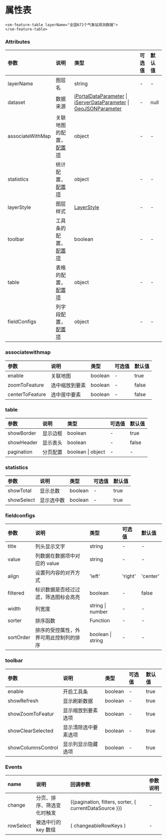 # 属性表

```vue
<sm-feature-table layerName="全国671个气象站观测数据">
</sm-feature-table>
```

### Attributes

| 参数             | 说明                                                   | 类型                                                                                                                                                                                                                                          | 可选值 | 默认值 |
| :--------------- | :----------------------------------------------------- | :-------------------------------------------------------------------------------------------------------------------------------------------------------------------------------------------------------------------------------------------- | :----- | :----- |
| layerName        | 图层名                                                 | string                                                                                                                                                                                                                                        | -      | -      |
| dataset          | 数据来源                                               | [iPortalDataParameter](/zh/api/common-types/common-types.md#iportaldataparameter) \| [iServerDataParameter](/zh/api/common-types/common-types.md#iserverdataparameter) \| [GeoJSONParameter](/zh/api/common-types/common-types.md#geojsonparameter) | -      | null   |
| associateWithMap | 关联地图的配置，<a href="#associatewithmap">配置项</a> | object                                                                                                                                                                                                                                        | -      | - |
| statistics       | 统计配置，<a href="#statistics">配置项</a>             | object                                                                                                                                                                                                                                        | -      | -      |
| layerStyle       | 图层样式                                               | [LayerStyle](/zh/api/common-types/common-types.md#layerStyle)                                                                                                                                                                                 | -      | -      |
| toolbar          | 工具条的配置，<a href="#toolbar">配置项</a>            | boolean                                                                                                                                                                                                                                       | -      | -      |
| table            | 表格的配置，<a href="#table">配置项</a>                | object                                                                                                                                                                                                                                        | -      | -      |
| fieldConfigs     | 列字段配置，<a href="#fieldconfigs">配置项</a>         | object                                                                                                                                                                                                                                        | -      | -      |

### associatewithmap

| 参数            | 说明           | 类型    | 可选值 | 默认值 |
| :-------------- | :------------- | :------ | :----- | :----- |
| enable          | 关联地图       | boolean | -      | true   |
| zoomToFeature   | 选中缩放到要素 | boolean | -      | false  |
| centerToFeature | 选中居中要素   | boolean | -      | false  |

### table

| 参数            | 说明           | 类型    | 可选值 | 默认值 |
| :-------------- | :------------- | :------ | :----- | :----- |
| showBorder          | 显示边框       | boolean | -      | true   |
| showHeader   |  显示表头 | boolean | -      | false  |
| pagination | 分页配置   | boolean \| object | -      | -  |
   
### statistics

| 参数            | 说明           | 类型    | 可选值 | 默认值 |
| :-------------- | :------------- | :------ | :----- | :----- |
| showTotal          | 显示总数       | boolean | -      | true   |
| showSelect   | 显示选中数 | boolean | -      | true  |

### fieldconfigs

| 参数            | 说明           | 类型    | 可选值 | 默认值 |
| :-------------- | :------------- | :------ | :----- | :----- |
| title          | 列头显示文字       | string | -      | -   |
| value   | 列数据在数据项中对应的 value | string | -      | -  |
| align | 设置列内容的对齐方式   | 'left'| 'right'| 'center' | -      | 'left'  |
| filtered | 标识数据是否经过过滤，筛选图标会高亮       | boolean | -      | false   |
| width          | 列宽度       | string \| number | -      | -   |
| sorter          | 排序函数       | Function | -      | -   |
| sortOrder          | 排序的受控属性，外界可用此控制列的排序       | boolean \| string | -      | -   |

### toolbar

| 参数            | 说明           | 类型    | 可选值 | 默认值 |
| :-------------- | :------------- | :------ | :----- | :----- |
| enable          | 开启工具条       | boolean | -      | true   |
| showRefresh   | 显示刷新数据 | boolean | -      | true  |
| showZoomToFeatur | 显示缩放到要素选项   | boolean | -      | true  |
| showClearSelected | 显示清除选中要素选项   | boolean | -      | true  |
| showColumnsControl | 显示列显示隐藏选项   | boolean | -      | true  |

### Events

| name     | 说明                 | 回调参数                                 | 参数说明                                                                       |
| :------- | :------------------- | :--------------------------------------- | :----------------------------------------------------------------------------- |
| change | 分页、排序、筛选变化时触发 | ({pagination, filters, sorter, { currentDataSource }}) | - |
| rowSelect | 被选中行的 key 数组 | ( changeableRowKeys ) | - |


